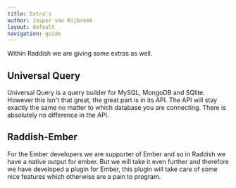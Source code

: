 ```yaml
---
title: Extra's
author: Jasper van Rijbroek
layout: default
navigation: guide
---
```


Within Raddish we are giving some extras as well.

## Universal Query
Universal Query is a query builder for MySQL, MongoDB and SQlite.
However this isn't that great, the great part is in its API.
The API will stay exactly the same no matter to which database you are connecting. There is absolutely no difference in the API.

## Raddish-Ember
For the Ember developers we are supporter of Ember and so in Raddish we have a native output for ember.
But we will take it even further and therefore we have developed a plugin for Ember,
this plugin will take care of some nice features which otherwise are a pain to program.